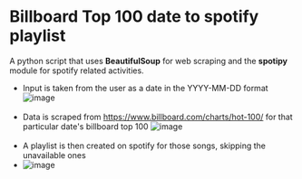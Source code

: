 # Billboard Top 100 date to spotify playlist

A python script that uses **BeautifulSoup** for web scraping and the **spotipy** module for spotify related activities.

- Input is taken from the user as a date in the YYYY-MM-DD format
![image](https://github.com/RandomOgre101/date-spotify-billboard/assets/94991501/c5eed095-99b1-49ab-bc3b-3d1780ff0ce1)<br><br>
- Data is scraped from https://www.billboard.com/charts/hot-100/ for that particular date's billboard top 100
![image](https://github.com/RandomOgre101/date-spotify-billboard/assets/94991501/691397fc-c586-4155-b913-c018ba292d64)<br><br>
- A playlist is then created on spotify for those songs, skipping the unavailable ones
- ![image](https://github.com/RandomOgre101/date-spotify-billboard/assets/94991501/58f9837d-66a2-4354-8461-7e31f9c9b50d)

